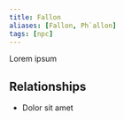 ```yaml
---
title: Fallon
aliases: [Fallon, Ph`allon]
tags: [npc]
---
```

Lorem ipsum

## Relationships
- Dolor sit amet